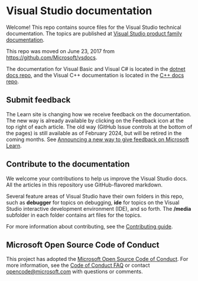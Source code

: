 # Visual Studio documentation

Welcome! This repo contains source files for the Visual Studio technical documentation. The topics are published at [Visual Studio product family documentation](https://learn.microsoft.com/visualstudio).

This repo was moved on June 23, 2017 from https://github.com/Microsoft/vsdocs.

The documentation for Visual Basic and Visual C# is located in the [dotnet docs repo](https://github.com/dotnet/docs/tree/master/docs), and the Visual C++ documentation is located in the [C++ docs repo](https://github.com/MicrosoftDocs/cpp-docs).

## Submit feedback

The Learn site is changing how we receive feedback on the documentation. The new way is already available by clicking on the Feedback icon at the top right of each article. The old way (GitHub Issue controls at the bottom of the pages) is still available as of February 2024, but will be retired in the coming months. See [Announcing a new way to give feedback on Microsoft Learn](https://aka.ms/contentuserfeedback).

## Contribute to the documentation

We welcome your contributions to help us improve the Visual Studio docs. All the articles in this repository use GitHub-flavored markdown.

Several feature areas of Visual Studio have their own folders in this repo, such as **debugger** for topics on debugging, **ide** for topics on the Visual Studio interactive development environment (IDE), and so forth. The **/media** subfolder in each folder contains art files for the topics.

For more information about contributing, see the [Contributing guide](CONTRIBUTING.md).

## Microsoft Open Source Code of Conduct

This project has adopted the [Microsoft Open Source Code of Conduct](https://opensource.microsoft.com/codeofconduct/). For more information, see the [Code of Conduct FAQ](https://opensource.microsoft.com/codeofconduct/faq/) or contact [opencode@microsoft.com](mailto:opencode@microsoft.com) with questions or comments.
